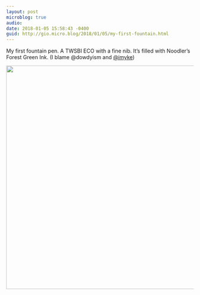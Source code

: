 ```yaml
---
layout: post
microblog: true
audio: 
date: 2018-01-05 15:58:43 -0400
guid: http://gio.micro.blog/2018/01/05/my-first-fountain.html
---
```

My first fountain pen. A TWSBI ECO with a fine nib. It’s filled with Noodler’s Forest Green Ink. (I blame @dowdyism and [@imyke](https://micro.blog/imyke))

<img src="http://microblog.stevegio.net/uploads/2018/f491a5692b.jpg" width="600" height="599" />
